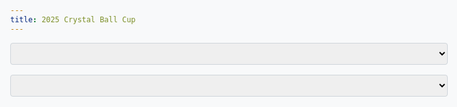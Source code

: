 ```yaml
---
title: 2025 Crystal Ball Cup
---
```


<meta name="viewport" content="width=device-width, initial-scale=1">
<link rel="preconnect" href="https://fonts.googleapis.com">
<link rel="preconnect" href="https://fonts.gstatic.com" crossorigin>

<script src="https://cdn.plot.ly/plotly-3.0.3.min.js"></script>
<script src="https://d3js.org/d3.v7.min.js"></script>
<style>
html {
    background-color: #f8f9fa;
}

body {
    font-family: 'Inter', sans-serif;
    font-variation-settings: 'wdth' 55;
    background-color: #f8f9fa;
    color: #212529;
    max-width: 50em;
}

main {
    max-width: 80rem;
    padding: 1rem;
    margin: auto;
}

h1 {
    text-align: center;
}

select {
    width: 100%;
    padding: 0.5rem;
    margin-bottom: 1rem;
    border: 1px solid #ced4da;
    border-radius: 0.25rem;
}

#plot {
    width: 100%;
}

.plot-row {
    display: flex;
    align-items: center;
    margin-bottom: 1rem;
}

.plot-label {
    width: 150px;
    padding-right: 1rem;
}

.plot-outcome {
    width: 80px;
    font-weight: bold;
    text-align: right;
    padding-right: 1rem;
}

.plot-container {
    width: calc(100% - 230px); /* 150px for label + 80px for outcome */
}

@media (max-width: 600px) {
    .plot-row {
        flex-direction: column;
        align-items: flex-start;
    }

    .plot-label {
        width: 100%;
        padding-right: 0;
        margin-bottom: 0.5rem;
        font-weight: bold;
    }

    .plot-container {
        width: 100%;
    }
}
</style>

<select id="question-dropdown"></select>
<select id="email-dropdown"></select>
<div id="question-description" style="margin-top: 1rem; font-style: italic;"></div>
<div id="plot"></div>

<script>
Promise.all([
    d3.json('events.json'),
    d3.csv('responses.csv')
]).then(([events, responses]) => {
    const allEvents = [{ id: 'all', short: 'All' }, ...events];

    const questionDropdown = d3.select('#question-dropdown');
    const emailDropdown = d3.select('#email-dropdown');

    questionDropdown.selectAll('option')
        .data(allEvents)
        .enter()
        .append('option')
        .attr('value', d => d.id)
        .text(d => d.short);

    const usernames = ['No user selected', ...responses.map(r => r.Username)];
    emailDropdown.selectAll('option')
        .data(usernames)
        .enter()
        .append('option')
        .attr('value', d => d)
        .text(d => d);

    // Set initial dropdown values
    questionDropdown.property('value', 'all');
    emailDropdown.property('value', 'No user selected');

    const plotData = (questionId, highlightedUsername) => {
        const plotDiv = d3.select('#plot');
        plotDiv.html(''); // Clear previous plot(s)

        const questionsToPlot = (questionId === 'all') ? events : events.filter(e => e.id == questionId);

        questionsToPlot.forEach(event => {
            const questionData = responses.map(r => +r[event.id]);
            const allUsernames = responses.map(r => r.Username);

            const outcomeText = event.outcome[0];

            let plotContainer;
            if (questionId === 'all') {
                const row = plotDiv.append('div').attr('class', 'plot-row');
                row.append('div').attr('class', 'plot-outcome').text(outcomeText);
                row.append('div').attr('class', 'plot-label').text(event.short);
                plotContainer = row.append('div').attr('id', 'plot-' + event.id).attr('class', 'plot-container');
            } else {
                // For a single plot, we can just use the main plot div.
                plotContainer = plotDiv.append('div').attr('id', 'plot-single');
            }

            const trace1 = {
                x: questionData,
                type: 'violin',
                name: ' ',
                orientation: 'h',
                hoverinfo: 'none',
                box: { visible: false },
                meanline: { visible: true },
                side: 'positive',
                fillcolor: 'rgba(0, 128, 0, 0.1)',
                line: {
                    color: 'green'
                }
            };

            const colors = allUsernames.map(u => u === highlightedUsername ? 'rgba(255, 0, 0, 0.85)' : 'rgba(0, 0, 255, 0.3)');

            const trace2 = {
                x: questionData,
                y: Array(questionData.length).fill(' '),
                type: 'scatter',
                mode: 'markers',
                text: allUsernames,
                hovertemplate: '%{text}<extra></extra>',
                marker: {
                    size: 10,
                    color: colors
                }
            };

            const layout = {
                showlegend: false,
                xaxis: { range: [0, 1] },
            };

            if (questionId !== 'all') {
                        layout.title = event.short;
                        d3.select('#question-description').text(event.precise);
                        d3.select('#question-description').append('div').text(`${outcomeText}`).style('font-weight', 'bold');
                    } else {
                layout.margin = { l: 20, r: 20, b: 20, t: 20 };
                layout.height = 100;
                d3.select('#question-description').text('');
            }

            Plotly.newPlot(plotContainer.attr('id'), [trace1, trace2], layout, {displayModeBar: false});

            document.getElementById(plotContainer.attr('id')).on('plotly_click', function (data) {
                if (data.points.length > 0) {
                    const point = data.points[0];
                    if (point.curveNumber === 1) { // scatter plot trace
                        const username = point.text;
                        emailDropdown.property('value', username);
                        plotData(questionDropdown.property('value'), username);
                    }
                }
            });
        });
    };

    questionDropdown.on('change', function () {
        plotData(this.value, emailDropdown.property('value'));
    });

    emailDropdown.on('change', function () {
        plotData(questionDropdown.property('value'), this.value);
    });

    // Initial plot
    plotData(questionDropdown.property('value'), emailDropdown.property('value'));
});
</script>